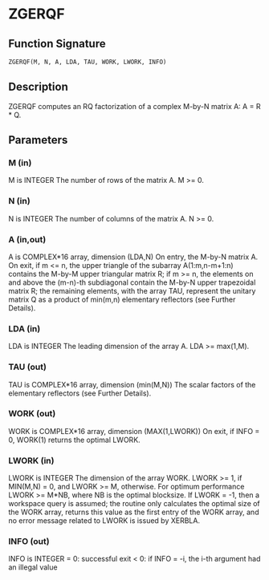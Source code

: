 # ZGERQF

## Function Signature

```fortran
ZGERQF(M, N, A, LDA, TAU, WORK, LWORK, INFO)
```

## Description


 ZGERQF computes an RQ factorization of a complex M-by-N matrix A:
 A = R * Q.

## Parameters

### M (in)

M is INTEGER The number of rows of the matrix A. M >= 0.

### N (in)

N is INTEGER The number of columns of the matrix A. N >= 0.

### A (in,out)

A is COMPLEX*16 array, dimension (LDA,N) On entry, the M-by-N matrix A. On exit, if m <= n, the upper triangle of the subarray A(1:m,n-m+1:n) contains the M-by-M upper triangular matrix R; if m >= n, the elements on and above the (m-n)-th subdiagonal contain the M-by-N upper trapezoidal matrix R; the remaining elements, with the array TAU, represent the unitary matrix Q as a product of min(m,n) elementary reflectors (see Further Details).

### LDA (in)

LDA is INTEGER The leading dimension of the array A. LDA >= max(1,M).

### TAU (out)

TAU is COMPLEX*16 array, dimension (min(M,N)) The scalar factors of the elementary reflectors (see Further Details).

### WORK (out)

WORK is COMPLEX*16 array, dimension (MAX(1,LWORK)) On exit, if INFO = 0, WORK(1) returns the optimal LWORK.

### LWORK (in)

LWORK is INTEGER The dimension of the array WORK. LWORK >= 1, if MIN(M,N) = 0, and LWORK >= M, otherwise. For optimum performance LWORK >= M*NB, where NB is the optimal blocksize. If LWORK = -1, then a workspace query is assumed; the routine only calculates the optimal size of the WORK array, returns this value as the first entry of the WORK array, and no error message related to LWORK is issued by XERBLA.

### INFO (out)

INFO is INTEGER = 0: successful exit < 0: if INFO = -i, the i-th argument had an illegal value

